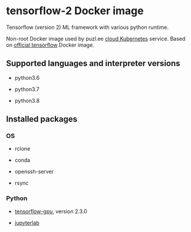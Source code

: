 # tensorflow-2 Docker image

Tensorflow (version 2) ML framework with various python runtime.

Non-root Docker image used by puzl.ee [cloud Kubernetes](https://puzl.ee) service. Based on [official tensorflow](https://hub.docker.com/r/tensorflow/tensorflow) Docker image.
## Supported languages and interpreter versions

- python3.6

- python3.7

- python3.8

## Installed packages
### OS
- rclone

- conda

- openssh-server

- rsync

### Python
- [tensorflow-gpu](https://pypi.org/project/tensorflow-gpu/), version 2.3.0

- [jupyterlab](https://pypi.org/project/jupyterlab/)


